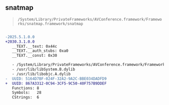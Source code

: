 ## snatmap

> `/System/Library/PrivateFrameworks/AVConference.framework/Frameworks/snatmap.framework/snatmap`

```diff

-2025.5.1.0.0
+2030.3.1.0.0
   __TEXT.__text: 0x44c
   __TEXT.__auth_stubs: 0xa0
   __TEXT.__const: 0x30

   - /System/Library/PrivateFrameworks/AVConference.framework/Frameworks/ViceroyTrace.framework/ViceroyTrace
   - /usr/lib/libSystem.B.dylib
   - /usr/lib/libobjc.A.dylib
-  UUID: 5164D7BF-024F-32A2-9A2C-BBE034DADFD9
+  UUID: 867A3312-0C94-3CF5-9C50-40F757B9DDEF
   Functions: 8
   Symbols:   28
   CStrings:  6

```
